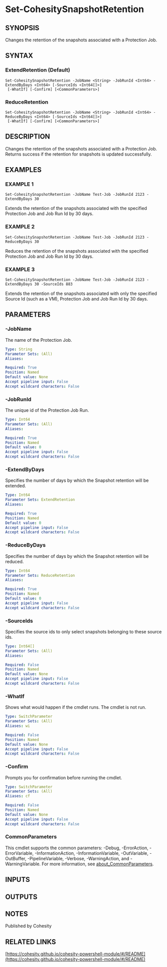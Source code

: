 # Set-CohesitySnapshotRetention

## SYNOPSIS
Changes the retention of the snapshots associated with a Protection Job.

## SYNTAX

### ExtendRetention (Default)
```
Set-CohesitySnapshotRetention -JobName <String> -JobRunId <Int64> -ExtendByDays <Int64> [-SourceIds <Int64[]>]
 [-WhatIf] [-Confirm] [<CommonParameters>]
```

### ReduceRetention
```
Set-CohesitySnapshotRetention -JobName <String> -JobRunId <Int64> -ReduceByDays <Int64> [-SourceIds <Int64[]>]
 [-WhatIf] [-Confirm] [<CommonParameters>]
```

## DESCRIPTION
Changes the retention of the snapshots associated with a Protection Job.
Returns success if the retention for snapshots is updated successfully.

## EXAMPLES

### EXAMPLE 1
```
Set-CohesitySnapshotRetention -JobName Test-Job -JobRunId 2123 -ExtendByDays 30
```

Extends the retention of the snapshots associated with the specified Protection Job and Job Run Id by 30 days.

### EXAMPLE 2
```
Set-CohesitySnapshotRetention -JobName Test-Job -JobRunId 2123 -ReduceByDays 30
```

Reduces the retention of the snapshots associated with the specified Protection Job and Job Run Id by 30 days.

### EXAMPLE 3
```
Set-CohesitySnapshotRetention -JobName Test-Job -JobRunId 2123 -ExtendByDays 30 -SourceIds 883
```

Extends the retention of the snapshots associated with only the specified Source Id (such as a VM), Protection Job and Job Run Id by 30 days.

## PARAMETERS

### -JobName
The name of the Protection Job.

```yaml
Type: String
Parameter Sets: (All)
Aliases:

Required: True
Position: Named
Default value: None
Accept pipeline input: False
Accept wildcard characters: False
```

### -JobRunId
The unique id of the Protection Job Run.

```yaml
Type: Int64
Parameter Sets: (All)
Aliases:

Required: True
Position: Named
Default value: 0
Accept pipeline input: False
Accept wildcard characters: False
```

### -ExtendByDays
Specifies the number of days by which the Snapshot retention will be extended.

```yaml
Type: Int64
Parameter Sets: ExtendRetention
Aliases:

Required: True
Position: Named
Default value: 0
Accept pipeline input: False
Accept wildcard characters: False
```

### -ReduceByDays
Specifies the number of days by which the Snapshot retention will be reduced.

```yaml
Type: Int64
Parameter Sets: ReduceRetention
Aliases:

Required: True
Position: Named
Default value: 0
Accept pipeline input: False
Accept wildcard characters: False
```

### -SourceIds
Specifies the source ids to only select snapshots belonging to these source ids.

```yaml
Type: Int64[]
Parameter Sets: (All)
Aliases:

Required: False
Position: Named
Default value: None
Accept pipeline input: False
Accept wildcard characters: False
```

### -WhatIf
Shows what would happen if the cmdlet runs.
The cmdlet is not run.

```yaml
Type: SwitchParameter
Parameter Sets: (All)
Aliases: wi

Required: False
Position: Named
Default value: None
Accept pipeline input: False
Accept wildcard characters: False
```

### -Confirm
Prompts you for confirmation before running the cmdlet.

```yaml
Type: SwitchParameter
Parameter Sets: (All)
Aliases: cf

Required: False
Position: Named
Default value: None
Accept pipeline input: False
Accept wildcard characters: False
```

### CommonParameters
This cmdlet supports the common parameters: -Debug, -ErrorAction, -ErrorVariable, -InformationAction, -InformationVariable, -OutVariable, -OutBuffer, -PipelineVariable, -Verbose, -WarningAction, and -WarningVariable. For more information, see [about_CommonParameters](http://go.microsoft.com/fwlink/?LinkID=113216).

## INPUTS

## OUTPUTS

## NOTES
Published by Cohesity

## RELATED LINKS

[https://cohesity.github.io/cohesity-powershell-module/#/README](https://cohesity.github.io/cohesity-powershell-module/#/README)


